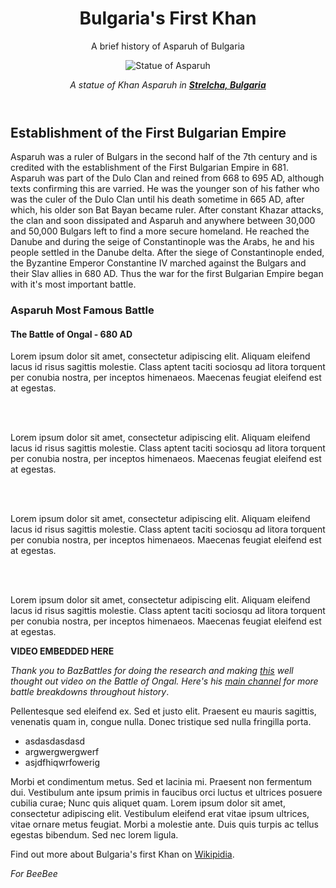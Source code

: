 <html>
 
 <main id="main">
  
  <header>
   <h1>Bulgaria's First Khan</h1>
   <p id="title">A brief history of Asparuh of Bulgaria</p>
   <img src="https://upload.wikimedia.org/wikipedia/commons/a/a2/KanasJubigiAsparukh2.JPG" alt="Statue of Asparuh" class="image" "image-div">
   <p id="image-caption"><em> A statue of Khan Asparuh in <a href="https://en.wikipedia.org/wiki/Strelcha" target="_blank"><strong>Strelcha, Bulgaria</strong></em></a></p>
  </header>
  
  <article>
   <h2>Establishment of the First Bulgarian Empire</h2>
   <p id="tribute-info">Asparuh was а ruler of Bulgars in the second half of the 7th century and is credited with the establishment of the First Bulgarian Empire in 681. Asparuh was part of the Dulo Clan and reined from 668 to 695 AD, although texts confirming this are varried. He was the younger son of his father who was the culer of the Dulo Clan until his death sometime in 665 AD, after which, his older son Bat Bayan became ruler. After constant Khazar attacks, the clan and soon dissipated and Asparuh and anywhere between 30,000 and 50,000 Bulgars left to find a more secure homeland. He reached the Danube and during the seige of Constantinople was the Arabs, he and his people settled in the Danube delta. After the siege of Constantinople ended, the Byzantine Emperor Constantine IV marched against the Bulgars and their Slav allies in 680 AD. Thus the war for the first Bulgarian Empire began with it's most important battle.</p>
  </article>
  
  <article>
   <h3>Asparuh Most Famous Battle</h3>
   <h4>The Battle of Ongal - 680 AD</h4>
   <p>Lorem ipsum dolor sit amet, consectetur adipiscing elit. Aliquam eleifend lacus id risus sagittis molestie. Class aptent taciti sociosqu ad litora torquent per conubia nostra, per inceptos himenaeos. Maecenas feugiat eleifend est at egestas.</p>
   <br></br>
   <p>Lorem ipsum dolor sit amet, consectetur adipiscing elit. Aliquam eleifend lacus id risus sagittis molestie. Class aptent taciti sociosqu ad litora torquent per conubia nostra, per inceptos himenaeos. Maecenas feugiat eleifend est at egestas.</p>
   <br></br>
   <p>Lorem ipsum dolor sit amet, consectetur adipiscing elit. Aliquam eleifend lacus id risus sagittis molestie. Class aptent taciti sociosqu ad litora torquent per conubia nostra, per inceptos himenaeos. Maecenas feugiat eleifend est at egestas.</p>
   <br></br>
   <p>Lorem ipsum dolor sit amet, consectetur adipiscing elit. Aliquam eleifend lacus id risus sagittis molestie. Class aptent taciti sociosqu ad litora torquent per conubia nostra, per inceptos himenaeos. Maecenas feugiat eleifend est at egestas.</p>
   <p><strong>VIDEO EMBEDDED HERE</strong></p>
   <p class="youtube-source"><em>Thank you to <em>BazBattles</em> for doing the research and making <a href="https://www.youtube.com/watch?v=gambV0_mvD4" target="_blank">this</a> well thought out video on the Battle of Ongal. Here's his <a href="https://www.youtube.com/channel/UCx-dJoP9hFCBloY9qodykvw" target="_blank">main channel</a> for more battle breakdowns throughout history</em>.</p>
  </article>

  <list>
   <p>Pellentesque sed eleifend ex. Sed et justo elit. Praesent eu mauris sagittis, venenatis quam in, congue nulla. Donec tristique sed nulla fringilla porta.</p>
    <ul>
     <li>asdasdasdasd</li>
     <li>argwergwergwerf</li>
     <li>asjdfhiqwrfowerig</li>
    </ul> 
  </list>
  
  <article>
   <p>Morbi et condimentum metus. Sed et lacinia mi. Praesent non fermentum dui. Vestibulum ante ipsum primis in faucibus orci luctus et ultrices posuere cubilia curae; Nunc quis aliquet quam. Lorem ipsum dolor sit amet, consectetur adipiscing elit. Vestibulum eleifend erat vitae ipsum ultrices, vitae ornare metus feugiat. Morbi a molestie ante. Duis quis turpis ac tellus egestas bibendum. Sed nec lorem ligula.</p>
  </article>

  <footer>
   <p class="footer-source">Find out more about Bulgaria's first Khan on <a href="https://en.wikipedia.org/wiki/Asparuh_of_Bulgaria" target="_blank">Wikipidia</a>.
   <p class="for-beebee"><em>For BeeBee</em></p>           
  </footer>
  
 </main>
 
</html>
